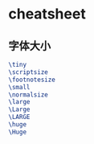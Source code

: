 # cheatsheet

## 字体大小

```tex
\tiny
\scriptsize
\footnotesize
\small
\normalsize
\large
\Large
\LARGE
\huge
\Huge
```
<!--stackedit_data:
eyJoaXN0b3J5IjpbMTQ3MTkwNTAxNV19
-->